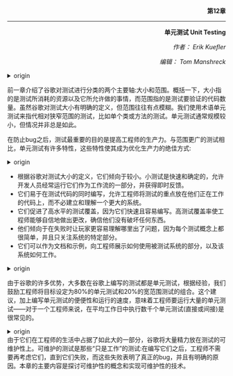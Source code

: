 
**<p align="right">第12章</p>**
-- -
**<p align="right">单元测试 Unit Testing</p>**

*<p align="right">作者：  Erik Kuefler</p>*
*<p align="right">编辑： Tom Manshreck</p>*


<details> <summary>origin</summary><div style="border:1px solid #eee;padding:5px;background-color:#F2F2F2">

The previous chapter introduced two of the main axes along which Google classifies tests: size and scope. To recap, size refers to the resources consumed by a test and what it is allowed to do, and scope refers to how much code a test is intended to validate. Though Google has clear definitions for test size, scope tends to be a little fuzzier. We use the term unit test to refer to tests of relatively narrow scope, such as of a single class or method. Unit tests are usually small in size, but this isn’t always the case.

After preventing bugs, the most important purpose of a test is to improve engineers’ productivity. Compared to broader-scoped tests, unit tests have many properties that make them an excellent way to optimize productivity:
</div></details>

前一章介绍了谷歌对测试进行分类的两个主要轴:大小和范围。概括一下，大小指的是测试所消耗的资源以及它所允许做的事情，而范围指的是测试要验证的代码数量。虽然谷歌对测试大小有明确的定义，但范围往往有点模糊。我们使用术语单元测试来指代相对狭窄范围的测试，比如单个类或方法的测试。单元测试通常规模较小，但情况并非总是如此。

在防止bug之后，测试最重要的目的是提高工程师的生产力。与范围更广的测试相比，单元测试有许多特性，这些特性使其成为优化生产力的绝佳方式:


<details> <summary>origin</summary><div style="border:1px solid #eee;padding:5px;background-color:#F2F2F2">

- They tend to be small according to Google’s definitions of test size. Small tests are fast and deterministic, allowing developers to run them frequently as part of their workflow and get immediate feedback.
 - They tend to be easy to write at the same time as the code they’re testing, allow‐ ing engineers to focus their tests on the code they’re working on without having to set up and understand a larger system. 
- They promote high levels of test coverage because they are quick and easy to write. High test coverage allows engineers to make changes with confidence that they aren’t breaking anything. 
- They tend to make it easy to understand what’s wrong when they fail because each test is conceptually simple and focused on a particular part of the system. 
- They can serve as documentation and examples, showing engineers how to use the part of the system being tested and how that system is intended to work.
</div></details>

- 根据谷歌对测试大小的定义，它们倾向于较小。小测试是快速和确定的，允许开发人员经常运行它们作为工作流的一部分，并获得即时反馈。
- 它们易于在测试代码的同时编写，允许工程师将测试的重点放在他们正在工作的代码上，而不必建立和理解一个更大的系统。
- 它们促进了高水平的测试覆盖，因为它们快速且容易编写。高测试覆盖率使工程师能够自信地做出更改，确信他们没有破坏任何东西。
- 他们倾向于在失败时让玩家更容易理解哪里出了问题，因为每个测试概念上都很简单，并且只关注系统的特定部分。
- 它们可以作为文档和示例，向工程师展示如何使用被测试系统的部分，以及该系统如何工作。



<details> <summary>origin</summary><div style="border:1px solid #eee;padding:5px;background-color:#F2F2F2">
Due to their many advantages, most tests written at Google are unit tests, and as a rule of thumb, we encourage engineers to aim for a mix of about 80% unit tests and 20% broader-scoped tests. This advice, coupled with the ease of writing unit tests and the speed with which they run, means that engineers run a lot of unit tests—it’s not at all unusual for an engineer to execute thousands of unit tests (directly or indirectly) during the average workday.
</div></details>

由于谷歌的许多优势，大多数在谷歌上编写的测试都是单元测试，根据经验，我们鼓励工程师将目标设定为80%的单元测试和20%的宽范围测试的组合。这个建议，加上编写单元测试的便便性和运行的速度，意味着工程师要运行大量的单元测试——对于一个工程师来说，在平均工作日中执行数千个单元测试(直接或间接)是很常见的。


<details> <summary>origin</summary><div style="border:1px solid #eee;padding:5px;background-color:#F2F2F2">
Because they make up such a big part of engineers’ lives, Google puts a lot of focus on test maintainability. Maintainable tests are ones that “just work”: after writing them, engineers don’t need to think about them again until they fail, and those failures indicate real bugs with clear causes. The bulk of this chapter focuses on exploring the idea of maintainability and techniques for achieving it.
</div></details>
由于它们在工程师的生活中占据了如此大的一部分，谷歌将大量精力放在测试的可维护性上。可维护的测试是那些“只是工作”的测试:在编写它们之后，工程师不需要再考虑它们，直到它们失败，而这些失败表明了真正的bug，并且有明确的原因。本章的主要内容是探讨可维护性的概念和实现可维护性的技术。